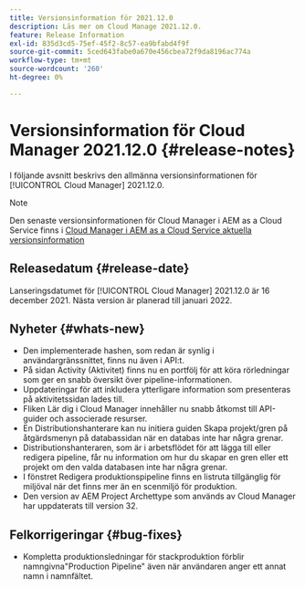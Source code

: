 ```yaml
---
title: Versionsinformation för 2021.12.0
description: Läs mer om Cloud Manage 2021.12.0.
feature: Release Information
exl-id: 835d3cd5-75ef-45f2-8c57-ea9bfabd4f9f
source-git-commit: 5ced643fabe0a670e456cbea72f9da8196ac774a
workflow-type: tm+mt
source-wordcount: '260'
ht-degree: 0%

---
```


# Versionsinformation för Cloud Manager 2021.12.0 {#release-notes}

I följande avsnitt beskrivs den allmänna versionsinformationen för [!UICONTROL Cloud Manager] 2021.12.0.

>[!NOTE]
>
>Den senaste versionsinformationen för Cloud Manager i AEM as a Cloud Service finns i [Cloud Manager i AEM as a Cloud Service aktuella versionsinformation](https://experienceleague.adobe.com/sv/docs/experience-manager-cloud-service/content/release-notes/cloud-manager/current)

## Releasedatum {#release-date}

Lanseringsdatumet för [!UICONTROL Cloud Manager] 2021.12.0 är 16 december 2021. Nästa version är planerad till januari 2022.

## Nyheter {#whats-new}

* Den implementerade hashen, som redan är synlig i användargränssnittet, finns nu även i API:t.
* På sidan Activity (Aktivitet) finns nu en portfölj för att köra rörledningar som ger en snabb översikt över pipeline-informationen.
* Uppdateringar för att inkludera ytterligare information som presenteras på aktivitetssidan lades till.
* Fliken Lär dig i Cloud Manager innehåller nu snabb åtkomst till API-guider och associerade resurser.
* En Distributionshanterare kan nu initiera guiden Skapa projekt/gren på åtgärdsmenyn på databassidan när en databas inte har några grenar.
* Distributionshanteraren, som är i arbetsflödet för att lägga till eller redigera pipeline, får nu information om hur du skapar en gren eller ett projekt om den valda databasen inte har några grenar.
* I fönstret Redigera produktionspipeline finns en listruta tillgänglig för miljöval när det finns mer än en scenmiljö för produktion.
* Den version av AEM Project Archettype som används av Cloud Manager har uppdaterats till version 32.

## Felkorrigeringar {#bug-fixes}

* Kompletta produktionsledningar för stackproduktion förblir namngivna&quot;Production Pipeline&quot; även när användaren anger ett annat namn i namnfältet.
